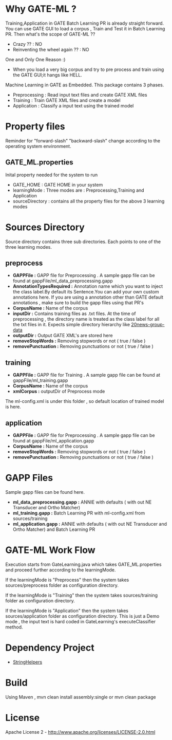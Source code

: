 Why GATE-ML ?
=============
Training,Application in GATE Batch Learning PR is already straight forward. You can use GATE GUI to load a corpus , Train and Test it in Batch Learning PR.
Then what's the scope of GATE-ML ?? 
* Crazy ?? : NO
* Reinventing the wheel again ?? : NO

One and Only One Reason :)
* When you load a very big corpus and try to pre process and train using the GATE GUI;it hangs like HELL.

Machine Learning in GATE as Embedded. This package contains 3 phases.

* Preprocessing : Read input text files and create GATE XML files
* Training		: Train GATE XML files and create a model
* Application	: Classify a input text using the trained model

Property files
====================
Reminder for "forward-slash" "backward-slash" change according to the operating system environment.

GATE_ML.properties
------------------
Inital property needed for the system to run

* GATE_HOME 		: GATE HOME in your system
* learningMode		: Three modes are : Preprocessing,Training and Application
* sourceDirectory 	: contains all the property files for the above 3 learning modes

Sources Directory
================
Source directory contains three sub directories. Each points to one of the three learning modes.

preprocess
---------

* **GAPPFile :** GAPP file for Preprocessing . A sample gapp file can be found at gappFile/ml_data_preprocessing.gapp
* **AnnotationTypesRequired :** Annotation name which you want to inject the class label.By default its Sentence.You can add your own custom
annotations here. 
If you are using a annotation other than GATE default annotations , make sure to build the gapp files using that PR's
* **CorpusName :** Name of the corpus
* **inputDir :** Contains training files as .txt files. At the time of preprocessing , the directory name is treated as
the class label for all the txt files in it. Expects simple directory hierarchy like [20news-group-data](http://qwone.com/~jason/20Newsgroups/)
* **outputDir :** Output GATE XML's are stored here
* **removeStopWords :** Removing stopwords or not ( true / false )
* **removePunctuation :** Removing punctuations or not ( true / false )

training
--------

* **GAPPFile :** GAPP file for Training . A sample gapp file can be found at gappFile/ml_training.gapp
* **CorpusName :** Name of the corpus
* **xmlCorpus :** outputDir of Preprocess mode

The ml-config.xml is under this folder , so default location of trained model is here.

application
----------

* **GAPPFile :** GAPP file for Preprocessing . A sample gapp file can be found at gappFile/ml_application.gapp
* **CorpusName :** Name of the corpus
* **removeStopWords :** Removing stopwords or not ( true / false )
* **removePunctuation :** Removing punctuations or not ( true / false )

GAPP Files
==========
Sample gapp files can be found here.

* **ml_data_preprocessing.gapp :** ANNIE with defaults ( with out NE Transducer and Ortho Matcher) 
* **ml_training.gapp :** Batch Learning PR with ml-config.xml from sources/training
* **ml_application.gapp :** ANNIE with defaults ( with out NE Transducer and Ortho Matcher) and Batch Learning PR

GATE-ML Work Flow
=========

Execution starts from GateLearning.java which takes GATE_ML.properties and proceed further according to the learningMode.

If the learningMode is "Preprocess" then the system takes sources/preprocess folder as configuration directory.

If the learningMode is "Training" then the system takes sources/training folder as configuration directory.

If the learningMode is "Application" then the system takes sources/application folder as configuration directory. This is just a Demo mode , the input text is hard coded
in GateLearning's executeClassifier method.

Dependency Project
===================
* [StringHelpers](https://github.com/srijiths/StringHelpers)

Build
=====

Using Maven , mvn clean install assembly:single or mvn clean package

License
=======
Apache License 2 - http://www.apache.org/licenses/LICENSE-2.0.html